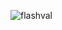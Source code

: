 ![flashval](https://user-images.githubusercontent.com/77805833/145307472-d993a0a7-861d-4cbe-9f33-d8671112d561.png)
